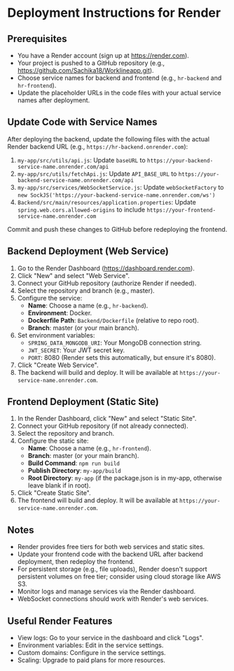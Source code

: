 # Deployment Instructions for Render

## Prerequisites
- You have a Render account (sign up at https://render.com).
- Your project is pushed to a GitHub repository (e.g., https://github.com/Sachika18/Worklineapp.git).
- Choose service names for backend and frontend (e.g., `hr-backend` and `hr-frontend`).
- Update the placeholder URLs in the code files with your actual service names after deployment.

## Update Code with Service Names

After deploying the backend, update the following files with the actual Render backend URL (e.g., `https://hr-backend.onrender.com`):

1. `my-app/src/utils/api.js`: Update `baseURL` to `https://your-backend-service-name.onrender.com/api`
2. `my-app/src/utils/fetchApi.js`: Update `API_BASE_URL` to `https://your-backend-service-name.onrender.com/api`
3. `my-app/src/services/WebSocketService.js`: Update `webSocketFactory` to `new SockJS('https://your-backend-service-name.onrender.com/ws')`
4. `Backend/src/main/resources/application.properties`: Update `spring.web.cors.allowed-origins` to include `https://your-frontend-service-name.onrender.com`

Commit and push these changes to GitHub before redeploying the frontend.

## Backend Deployment (Web Service)

1. Go to the Render Dashboard (https://dashboard.render.com).
2. Click "New" and select "Web Service".
3. Connect your GitHub repository (authorize Render if needed).
4. Select the repository and branch (e.g., master).
5. Configure the service:
   - **Name**: Choose a name (e.g., `hr-backend`).
   - **Environment**: Docker.
   - **Dockerfile Path**: `Backend/Dockerfile` (relative to repo root).
   - **Branch**: master (or your main branch).
6. Set environment variables:
   - `SPRING_DATA_MONGODB_URI`: Your MongoDB connection string.
   - `JWT_SECRET`: Your JWT secret key.
   - `PORT`: 8080 (Render sets this automatically, but ensure it's 8080).
7. Click "Create Web Service".
8. The backend will build and deploy. It will be available at `https://your-service-name.onrender.com`.

## Frontend Deployment (Static Site)

1. In the Render Dashboard, click "New" and select "Static Site".
2. Connect your GitHub repository (if not already connected).
3. Select the repository and branch.
4. Configure the static site:
   - **Name**: Choose a name (e.g., `hr-frontend`).
   - **Branch**: master (or your main branch).
   - **Build Command**: `npm run build`
   - **Publish Directory**: `my-app/build`
   - **Root Directory**: `my-app` (if the package.json is in my-app, otherwise leave blank if in root).
5. Click "Create Static Site".
6. The frontend will build and deploy. It will be available at `https://your-service-name.onrender.com`.

## Notes

- Render provides free tiers for both web services and static sites.
- Update your frontend code with the backend URL after backend deployment, then redeploy the frontend.
- For persistent storage (e.g., file uploads), Render doesn't support persistent volumes on free tier; consider using cloud storage like AWS S3.
- Monitor logs and manage services via the Render dashboard.
- WebSocket connections should work with Render's web services.

## Useful Render Features

- View logs: Go to your service in the dashboard and click "Logs".
- Environment variables: Edit in the service settings.
- Custom domains: Configure in the service settings.
- Scaling: Upgrade to paid plans for more resources.
